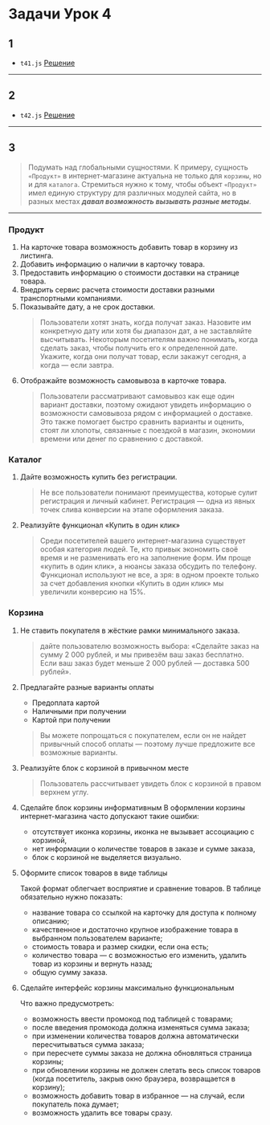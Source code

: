 # Задачи Урок 4

## 1

- `t41.js` [Решение](https://codepen.io/vovs03/pen/ExNXWoj?editors=1111)

---

## 2

- `t42.js` [Решение](https://codepen.io/vovs03/pen/poNwwEw?editors=1111)

---

## 3

> Подумать над глобальными сущностями.
> К примеру, сущность `«Продукт»` в интернет-магазине актуальна не только для `корзины`, но и для `каталога`. Стремиться нужно к тому, чтобы объект `«Продукт»` имел единую структуру для различных модулей сайта, но в разных местах _**давал возможность вызывать разные методы**_.

---

### Продукт

1. На карточке товара возможность добавить товар в корзину из листинга.
2. Добавить информацию о наличии в карточку товара.
3. Предоставить информацию о стоимости доставки на странице товара.
4. Внедрить сервис расчета стоимости доставки разными транспортными компаниями.
5. Показывайте дату, а не срок доставки.
    > Пользователи хотят знать, когда получат заказ. Назовите им конкретную дату или хотя бы диапазон дат, а не заставляйте высчитывать. Некоторым посетителям важно понимать, когда сделать заказ, чтобы получить его к определенной дате. Укажите, когда они получат товар, если закажут сегодня, а когда — если завтра.
6. Отображайте возможность самовывоза в карточке товара.
    > Пользователи рассматривают самовывоз как еще один вариант доставки, поэтому ожидают увидеть информацию о возможности самовывоза рядом с информацией о доставке. Это также помогает быстро сравнить варианты и оценить, стоят ли хлопоты, связанные с поездкой в магазин, экономии времени или денег по сравнению с доставкой.

### Каталог

1. Дайте возможность купить без регистрации.
   > Не все пользователи понимают преимущества, которые сулит регистрация и личный кабинет. Регистрация — одна из явных точек слива конверсии на этапе оформления заказа.
2. Реализуйте функционал «Купить в один клик»
   > Среди посетителей вашего интернет-магазина существует особая категория людей. Те, кто привык экономить своё время и не разменивать его на заполнение форм. Им проще «купить в один клик», а нюансы заказа обсудить по телефону. Функционал используют не все, а зря: в одном проекте только за счет добавления кнопки «Купить в один клик» мы увеличили конверсию на 15%.

### Корзина

1. Не ставить покупателя в жёсткие рамки минимального заказа.
   > дайте пользователю возможность выбора: «Сделайте заказ на сумму 2 000 рублей, и мы привезём ваш заказ бесплатно. Если ваш заказ будет меньше 2 000 рублей — доставка 500 рублей».
2. Предлагайте разные варианты оплаты
   - Предоплата картой
   - Наличными при получении
   - Картой при получении
   > Вы можете попрощаться с покупателем, если он не найдет привычный способ оплаты — поэтому лучше предложите все возможные варианты.
3. Реализуйте блок с корзиной в привычном месте
   > Пользователь рассчитывает увидеть блок с корзиной в правом верхнем углу.
4. Сделайте блок корзины информативным
   В оформлении корзины интернет-магазина часто допускают такие ошибки:
    - отсутствует иконка корзины, иконка не вызывает ассоциацию с корзиной,
    - нет информации о количестве товаров в заказе и сумме заказа,
    - блок с корзиной не выделяется визуально.
5. Оформите список товаров в виде таблицы

    Такой формат облегчает восприятие и сравнение товаров. В таблице обязательно нужно показать:

    - название товара со ссылкой на карточку для доступа к полному описанию;
    - качественное и достаточно крупное изображение товара в выбранном пользователем варианте;
    - стоимость товара и размер скидки, если она есть;
    - количество товара — с возможностью его изменить, удалить товар из корзины и вернуть назад;
    - общую сумму заказа.
6. Сделайте интерфейс корзины максимально функциональным

    Что важно предусмотреть:

   - возможность ввести промокод под таблицей с товарами;
   - после введения промокода должна изменяться сумма заказа;
   - при изменении количества товаров должна автоматически пересчитываться сумма заказа;
   - при пересчете суммы заказа не должна обновляться страница корзины;
   - при обновлении корзины не должен слетать весь список товаров (когда посетитель, закрыв окно браузера, возвращается в корзину);
   - возможность добавить товар в избранное — на случай, если покупатель пока думает;
   - возможность удалить все товары сразу.

<!-- Размышления на основе [источник](https://o2k.ru/blog/korzina-i-oformlenie-zakaza) -->
